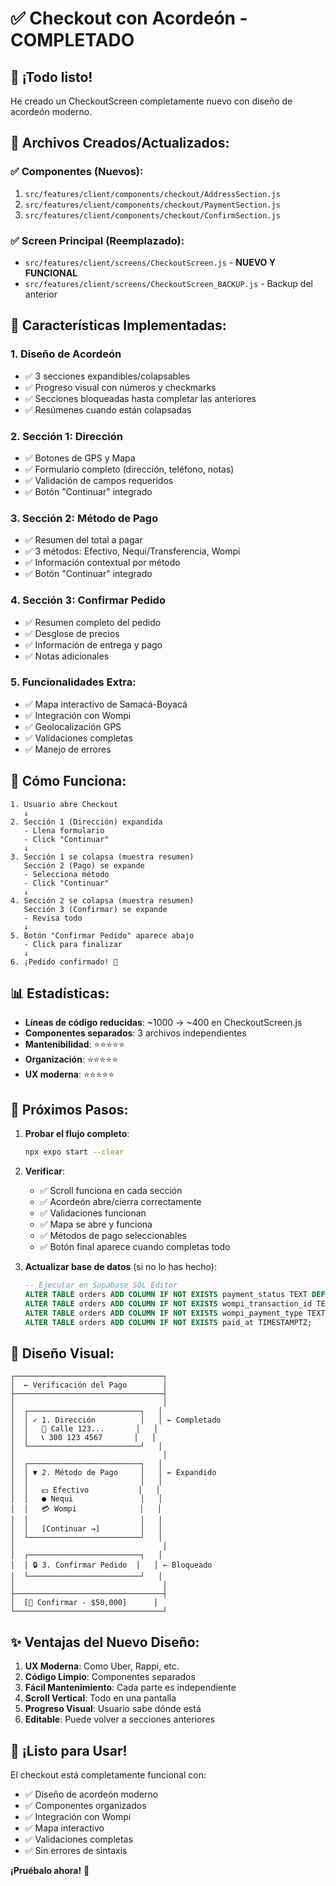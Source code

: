 # ✅ Checkout con Acordeón - COMPLETADO

## 🎉 ¡Todo listo!

He creado un CheckoutScreen completamente nuevo con diseño de acordeón moderno.

## 📁 Archivos Creados/Actualizados:

### ✅ Componentes (Nuevos):
1. `src/features/client/components/checkout/AddressSection.js`
2. `src/features/client/components/checkout/PaymentSection.js`
3. `src/features/client/components/checkout/ConfirmSection.js`

### ✅ Screen Principal (Reemplazado):
- `src/features/client/screens/CheckoutScreen.js` - **NUEVO Y FUNCIONAL**
- `src/features/client/screens/CheckoutScreen_BACKUP.js` - Backup del anterior

## 🎨 Características Implementadas:

### 1. Diseño de Acordeón
- ✅ 3 secciones expandibles/colapsables
- ✅ Progreso visual con números y checkmarks
- ✅ Secciones bloqueadas hasta completar las anteriores
- ✅ Resúmenes cuando están colapsadas

### 2. Sección 1: Dirección
- ✅ Botones de GPS y Mapa
- ✅ Formulario completo (dirección, teléfono, notas)
- ✅ Validación de campos requeridos
- ✅ Botón "Continuar" integrado

### 3. Sección 2: Método de Pago
- ✅ Resumen del total a pagar
- ✅ 3 métodos: Efectivo, Nequi/Transferencia, Wompi
- ✅ Información contextual por método
- ✅ Botón "Continuar" integrado

### 4. Sección 3: Confirmar Pedido
- ✅ Resumen completo del pedido
- ✅ Desglose de precios
- ✅ Información de entrega y pago
- ✅ Notas adicionales

### 5. Funcionalidades Extra:
- ✅ Mapa interactivo de Samacá-Boyacá
- ✅ Integración con Wompi
- ✅ Geolocalización GPS
- ✅ Validaciones completas
- ✅ Manejo de errores

## 🚀 Cómo Funciona:

```
1. Usuario abre Checkout
   ↓
2. Sección 1 (Dirección) expandida
   - Llena formulario
   - Click "Continuar"
   ↓
3. Sección 1 se colapsa (muestra resumen)
   Sección 2 (Pago) se expande
   - Selecciona método
   - Click "Continuar"
   ↓
4. Sección 2 se colapsa (muestra resumen)
   Sección 3 (Confirmar) se expande
   - Revisa todo
   ↓
5. Botón "Confirmar Pedido" aparece abajo
   - Click para finalizar
   ↓
6. ¡Pedido confirmado! 🎉
```

## 📊 Estadísticas:

- **Líneas de código reducidas**: ~1000 → ~400 en CheckoutScreen.js
- **Componentes separados**: 3 archivos independientes
- **Mantenibilidad**: ⭐⭐⭐⭐⭐
- **Organización**: ⭐⭐⭐⭐⭐
- **UX moderna**: ⭐⭐⭐⭐⭐

## 🎯 Próximos Pasos:

1. **Probar el flujo completo**:
   ```bash
   npx expo start --clear
   ```

2. **Verificar**:
   - ✅ Scroll funciona en cada sección
   - ✅ Acordeón abre/cierra correctamente
   - ✅ Validaciones funcionan
   - ✅ Mapa se abre y funciona
   - ✅ Métodos de pago seleccionables
   - ✅ Botón final aparece cuando completas todo

3. **Actualizar base de datos** (si no lo has hecho):
   ```sql
   -- Ejecutar en Supabase SQL Editor
   ALTER TABLE orders ADD COLUMN IF NOT EXISTS payment_status TEXT DEFAULT 'pending';
   ALTER TABLE orders ADD COLUMN IF NOT EXISTS wompi_transaction_id TEXT;
   ALTER TABLE orders ADD COLUMN IF NOT EXISTS wompi_payment_type TEXT;
   ALTER TABLE orders ADD COLUMN IF NOT EXISTS paid_at TIMESTAMPTZ;
   ```

## 🎨 Diseño Visual:

```
┌─────────────────────────────────┐
│  ← Verificación del Pago        │
├─────────────────────────────────┤
│                                 │
│  ┌─────────────────────────┐   │
│  │ ✓ 1. Dirección          │   │ ← Completado
│  │   📍 Calle 123...       │   │
│  │   📞 300 123 4567       │   │
│  └─────────────────────────┘   │
│                                 │
│  ┌─────────────────────────┐   │
│  │ ▼ 2. Método de Pago     │   │ ← Expandido
│  │                         │   │
│  │   💵 Efectivo           │   │
│  │   ● Nequi               │   │
│  │   💳 Wompi              │   │
│  │                         │   │
│  │   [Continuar →]         │   │
│  └─────────────────────────┘   │
│                                 │
│  ┌─────────────────────────┐   │
│  │ 🔒 3. Confirmar Pedido  │   │ ← Bloqueado
│  └─────────────────────────┘   │
│                                 │
├─────────────────────────────────┤
│  [🎉 Confirmar - $50,000]      │
└─────────────────────────────────┘
```

## ✨ Ventajas del Nuevo Diseño:

1. **UX Moderna**: Como Uber, Rappi, etc.
2. **Código Limpio**: Componentes separados
3. **Fácil Mantenimiento**: Cada parte es independiente
4. **Scroll Vertical**: Todo en una pantalla
5. **Progreso Visual**: Usuario sabe dónde está
6. **Editable**: Puede volver a secciones anteriores

## 🎉 ¡Listo para Usar!

El checkout está completamente funcional con:
- ✅ Diseño de acordeón moderno
- ✅ Componentes organizados
- ✅ Integración con Wompi
- ✅ Mapa interactivo
- ✅ Validaciones completas
- ✅ Sin errores de sintaxis

**¡Pruébalo ahora!** 🚀
